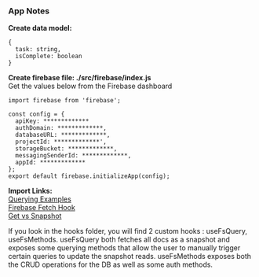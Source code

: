 ### App Notes

**Create data model:**

```
{
  task: string,
  isComplete: boolean
}
```

**Create firebase file: ./src/firebase/index.js**  
Get the values below from the Firebase dashboard

```
import firebase from 'firebase';

const config = {
  apiKey: *************
  authDomain: *************,
  databaseURL: *************,
  projectId: *************',
  storageBucket: *************,
  messagingSenderId: *************,
  appId: *************
};
export default firebase.initializeApp(config);
```

**Import Links:**  
[Querying Examples](https://github.com/firebase/snippets-node/blob/750ec38af43b8f35d3dea39ab38fc839d06d40d5/firestore/main/index.js#L583-L597)  
[Firebase Fetch Hook](https://github.com/satansdeer/react-firebase/blob/master/src/App.js)  
[Get vs Snapshot](https://stackoverflow.com/questions/54479892/difference-between-get-and-snapshot-in-cloud-firestore)

If you look in the hooks folder, you will find 2 custom hooks : useFsQuery, useFsMethods. useFsQuery both fetches all docs as a snapshot and exposes some querying methods that allow the user to manually trigger certain queries to update the snapshot reads. useFsMethods exposes both the CRUD operations for the DB as well as some auth methods.
